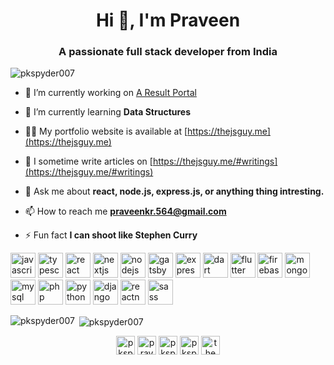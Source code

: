 <h1 align="center">Hi 👋, I'm Praveen</h1>
<h3 align="center">A passionate full stack developer from India</h3>

<p align="left"> <img src="https://komarev.com/ghpvc/?username=pkspyder007" alt="pkspyder007" /> </p>

- 🔭 I’m currently working on [A Result Portal](https://iiitu-results.herokuapp.com/)

- 🌱 I’m currently learning **Data Structures**

- 👨‍💻 My portfolio website is available at [https://thejsguy.me](https://thejsguy.me)

- 📝 I sometime write articles on [https://thejsguy.me/#writings](https://thejsguy.me/#writings)

- 💬 Ask me about **react, node.js, express.js, or anything thing intresting.**

- 📫 How to reach me **praveenkr.564@gmail.com**

- ⚡ Fun fact **I can shoot like Stephen Curry**

<p align="left">
  <img src="https://devicons.github.io/devicon/devicon.git/icons/javascript/javascript-original.svg" alt="javascript"
    width="40" height="40" />
  <img src="https://devicons.github.io/devicon/devicon.git/icons/typescript/typescript-original.svg" alt="typescript"
    width="40" height="40" />
  <img src="https://devicons.github.io/devicon/devicon.git/icons/react/react-original-wordmark.svg" alt="react"
    width="40" height="40" />
  <img src="https://cdn.worldvectorlogo.com/logos/nextjs-3.svg" alt="nextjs" width="40" height="40" />
  <img src="https://devicons.github.io/devicon/devicon.git/icons/nodejs/nodejs-original-wordmark.svg" alt="nodejs"
    width="40" height="40" />
  <img src="https://www.vectorlogo.zone/logos/gatsbyjs/gatsbyjs-icon.svg" alt="gatsby" width="40" height="40" />
  <img src="https://devicons.github.io/devicon/devicon.git/icons/express/express-original-wordmark.svg" alt="express"
    width="40" height="40" />
  <img src="https://www.vectorlogo.zone/logos/dartlang/dartlang-icon.svg" alt="dart" width="40" height="40" />
  <img src="https://www.vectorlogo.zone/logos/flutterio/flutterio-icon.svg" alt="flutter" width="40" height="40" />
  <img src="https://www.vectorlogo.zone/logos/firebase/firebase-icon.svg" alt="firebase" width="40" height="40" />
  <img src="https://devicons.github.io/devicon/devicon.git/icons/mongodb/mongodb-original-wordmark.svg" alt="mongodb"
    width="40" height="40" />
  <img src="https://devicons.github.io/devicon/devicon.git/icons/mysql/mysql-original-wordmark.svg" alt="mysql"
    width="40" height="40" />
  <img src="https://devicons.github.io/devicon/devicon.git/icons/php/php-original.svg" alt="php" width="40"
    height="40" />
  <img src="https://devicons.github.io/devicon/devicon.git/icons/python/python-original.svg" alt="python" width="40"
    height="40" />
  <img src="https://devicons.github.io/devicon/devicon.git/icons/django/django-original.svg" alt="django" width="40"
    height="40" />
  <img src="https://reactnative.dev/img/header_logo.svg" alt="reactnative" width="40" height="40" />
  <img src="https://devicons.github.io/devicon/devicon.git/icons/sass/sass-original.svg" alt="sass" width="40"
    height="40" />
</p>
<p><img align="left"
    src="https://github-readme-stats.vercel.app/api/top-langs/?username=pkspyder007&layout=compact&hide=html"
    alt="pkspyder007" /></p>

<p>&nbsp;<img align="center" src="https://github-readme-stats.vercel.app/api?username=pkspyder007&show_icons=true"
    alt="pkspyder007" /></p>

<p align="center">
  <a href="https://twitter.com/pkspyder007" target="blank"><img align="center"
      src="https://cdn.jsdelivr.net/npm/simple-icons@3.0.1/icons/twitter.svg" alt="pkspyder007" height="30"
      width="30" /></a>
  <a href="https://linkedin.com/in/praveen-kumar-8512b4189" target="blank"><img align="center"
      src="https://cdn.jsdelivr.net/npm/simple-icons@3.0.1/icons/linkedin.svg" alt="praveen-kumar-8512b4189" height="30"
      width="30" /></a>
  <a href="https://fb.com/PKSPYDER" target="blank"><img align="center"
      src="https://cdn.jsdelivr.net/npm/simple-icons@3.0.1/icons/facebook.svg" alt="pkspyder" height="30"
      width="30" /></a>
  <a href="https://instagram.com/pkspyder007" target="blank"><img align="center"
      src="https://cdn.jsdelivr.net/npm/simple-icons@3.0.1/icons/instagram.svg" alt="pkspyder007" height="30"
      width="30" /></a>
  <a href="https://www.youtube.com/c/https://www.youtube.com/channel/UCApeS8qFr_iegt-FrdIq8mw" target="blank"><img
      align="center" src="https://cdn.jsdelivr.net/npm/simple-icons@3.0.1/icons/youtube.svg" alt="the coding concept"
      height="30" width="30" /></a>
</p>
